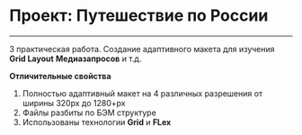 # Проект: Путешествие по России
--------------------------

3 практическая работа. Создание адаптивного макета для изучения **Grid Layout** **Медиазапросов** и т.д.

**Отличительные свойства**
1. Полностью адаптивный макет на 4 различных разрешения от ширины 320рх до 1280+рх
2. Файлы разбиты по БЭМ структуре
3. Использованы технологии **Grid** и **FLex**
